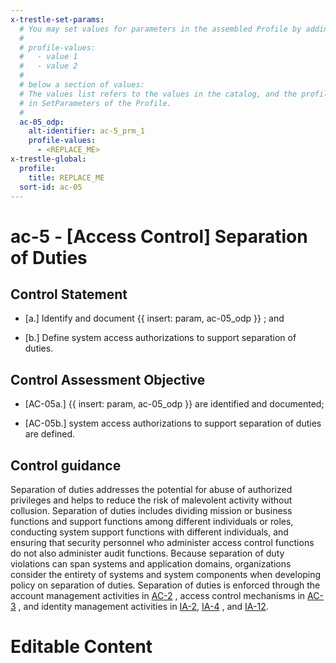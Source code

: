 ```yaml
---
x-trestle-set-params:
  # You may set values for parameters in the assembled Profile by adding
  #
  # profile-values:
  #   - value 1
  #   - value 2
  #
  # below a section of values:
  # The values list refers to the values in the catalog, and the profile-values represent values
  # in SetParameters of the Profile.
  #
  ac-05_odp:
    alt-identifier: ac-5_prm_1
    profile-values:
      - <REPLACE_ME>
x-trestle-global:
  profile:
    title: REPLACE_ME
  sort-id: ac-05
---
```


# ac-5 - \[Access Control\] Separation of Duties

## Control Statement

- \[a.\] Identify and document {{ insert: param, ac-05_odp }} ; and

- \[b.\] Define system access authorizations to support separation of duties.

## Control Assessment Objective

- \[AC-05a.\] {{ insert: param, ac-05_odp }} are identified and documented;

- \[AC-05b.\] system access authorizations to support separation of duties are defined.

## Control guidance

Separation of duties addresses the potential for abuse of authorized privileges and helps to reduce the risk of malevolent activity without collusion. Separation of duties includes dividing mission or business functions and support functions among different individuals or roles, conducting system support functions with different individuals, and ensuring that security personnel who administer access control functions do not also administer audit functions. Because separation of duty violations can span systems and application domains, organizations consider the entirety of systems and system components when developing policy on separation of duties. Separation of duties is enforced through the account management activities in [AC-2](#ac-2) , access control mechanisms in [AC-3](#ac-3) , and identity management activities in [IA-2](#ia-2), [IA-4](#ia-4) , and [IA-12](#ia-12).

# Editable Content

<!-- Make additions and edits below -->
<!-- The above represents the contents of the control as received by the profile, prior to additions. -->
<!-- If the profile makes additions to the control, they will appear below. -->
<!-- The above markdown may not be edited but you may edit the content below, and/or introduce new additions to be made by the profile. -->
<!-- If there is a yaml header at the top, parameter values may be edited. Use --set-parameters to incorporate the changes during assembly. -->
<!-- The content here will then replace what is in the profile for this control, after running profile-assemble. -->
<!-- The current profile has no added parts for this control, but you may add new ones here. -->
<!-- Each addition must have a heading either of the form ## Control my_addition_name -->
<!-- or ## Part a. (where the a. refers to one of the control statement labels.) -->
<!-- "## Control" parts are new parts added after the statement part. -->
<!-- "## Part" parts are new parts added into the top-level statement part with that label. -->
<!-- Subparts may be added with nested hash levels of the form ### My Subpart Name -->
<!-- underneath the parent ## Control or ## Part being added -->
<!-- See https://ibm.github.io/compliance-trestle/tutorials/ssp_profile_catalog_authoring/ssp_profile_catalog_authoring for guidance. -->
